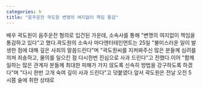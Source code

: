```yaml
---
categories: h
title: "음주운전 곽도원 변명의 여지없이 책임 통감"
---
```

배우 곽도원이 음주운전 혐의로 입건된 가운데, 소속사를 통해 "변명의 여지없이 책임을 통감하고 있다"고 했다.곽도원의 소속사 마다엔터테인먼트는 25일 "불미스러운 일이 발생한 점에 대해 깊은 사죄의 말씀드린다"며 "곽도원씨를 지켜봐주신 많은 분들께 심려를 끼쳐 죄송하고, 물의를 일으킨 점 다시한번 진심으로 사과 드린다"고 전했다.이어 "함께 일하는 많은 관계자 분들께 최대한 피해가 가지 않도록 신속히 방법을 강구하도록 하겠다"며 "다시 한번 고개 숙여 깊이 사과 드린다"고 덧붙였다.앞서 곽도원은 전날 오전 5시쯤 술에 취한 상태로